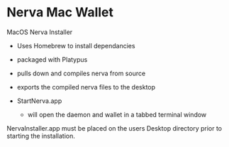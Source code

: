 # Nerva Mac Wallet

MacOS Nerva Installer

- Uses Homebrew to install dependancies
- packaged with Platypus 
- pulls down and compiles nerva from source
- exports the compiled nerva files to the desktop

- StartNerva.app
    - will open the daemon and wallet in a tabbed terminal window


NervaInstaller.app must be placed on the users Desktop directory prior to starting the installation.
